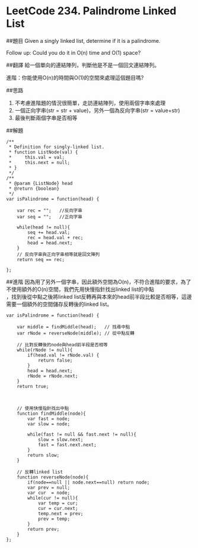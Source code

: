 ﻿# LeetCode 234. Palindrome Linked List

##題目
Given a singly linked list, determine if it is a palindrome.

Follow up:
Could you do it in O(n) time and O(1) space?

##翻譯
給一個單向的連結陣列，判斷他是不是一個回文連結陣列。

進階：你能使用O(n)的時間與O(1)的空間來處理這個題目嗎?

##思路
1. 不考慮進階題的情況很簡單，走訪連結陣列，使用兩個字串來處理  
2. 一個正向字串(str = str + value)，另外一個為反向字串(str = value+str)
3. 最後判斷兩個字串是否相等  

##解題
```
/**
 * Definition for singly-linked list.
 * function ListNode(val) {
 *     this.val = val;
 *     this.next = null;
 * }
 */
/**
 * @param {ListNode} head
 * @return {boolean}
 */
var isPalindrome = function(head) {
	
    var rec = "";	//反向字串
    var seq = "";   //正向字串
    
    while(head != null){
        seq += head.val;
        rec = head.val + rec;
        head = head.next;
    }
    // 反向字串與正向字串相等就是回文陣列
    return seq == rec;
    
};
```
  
##進階
因為用了另外一個字串，因此額外空間為O(n)，不符合進階的要求，為了不使用額外的O(n)空間，我們先用快慢指針找出linked list的中點  
，找到後從中點之後將linked list反轉再與本來的head前半段比較是否相等，這邊需要一個額外的空間儲存反轉後的linked list。  
  
```
var isPalindrome = function(head) {
	
    var middle = findMiddle(head);   // 找尋中點
    var rNode = reverseNode(middle); // 從中點反轉
    
    // 比對反轉後的node與head前半段是否相等
    while(rNode != null){
        if(head.val != rNode.val) {
            return false;
        }
        head = head.next;
        rNode = rNode.next;
    }
    return true;
    
    
    
    // 使用快慢指針找出中點
    function findMiddle(node){
        var fast = node;
        var slow = node;
        
        while(fast != null && fast.next != null){
            slow = slow.next;
            fast = fast.next.next;
        }
        return slow;
    }
    
    // 反轉linked list
    function reverseNode(node){
        if(node==null || node.next==null) return node;  
        var prev = null;
        var cur  = node;
        while(cur != null){
            var temp = cur;
            cur = cur.next;   
            temp.next = prev;
            prev = temp;
        }
        return prev;
    }
};
```